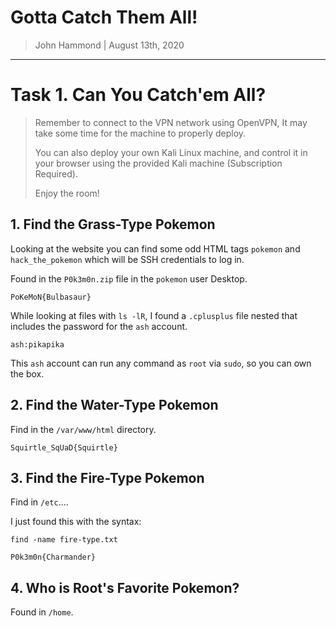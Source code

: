 # Gotta Catch Them All!

> John Hammond | August 13th, 2020

----------------------------------

# Task 1. Can You Catch'em All? 

> Remember to connect to the VPN network using OpenVPN, It may take some time for the machine to properly deploy.
> 
> You can also deploy your own Kali Linux machine, and control it in your browser using the provided Kali machine (Subscription Required).
> 
> Enjoy the room!



## 1. Find the Grass-Type Pokemon


Looking at the website you can find some odd HTML tags `pokemon` and `hack_the_pokemon` which
will be SSH credentials to log in.

Found in the `P0k3m0n.zip` file in the `pokemon` user Desktop.

```
PoKeMoN{Bulbasaur}
```

While looking at files with `ls -lR`, I found a `.cplusplus` file nested that includes the password for the `ash` account.

```
ash:pikapika
```

This `ash` account can run any command as `root` via `sudo`, so you can own the box.

## 2. Find the Water-Type Pokemon

Find in the `/var/www/html` directory.

```
Squirtle_SqUaD{Squirtle}
```

## 3. Find the Fire-Type Pokemon

Find in `/etc`....

I just found this with the syntax:

```
find -name fire-type.txt
```

```
P0k3m0n{Charmander}
```

## 4. Who is Root's Favorite Pokemon?

Found in `/home`.

